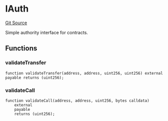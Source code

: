 # IAuth
[Git Source](https://github.com/NaniDAO/accounts/blob/ce662883d04645306a7e3363a72f54ee359035a3/src/ownership/Owners.sol)

Simple authority interface for contracts.


## Functions
### validateTransfer


```solidity
function validateTransfer(address, address, uint256, uint256) external payable returns (uint256);
```

### validateCall


```solidity
function validateCall(address, address, uint256, bytes calldata)
    external
    payable
    returns (uint256);
```

